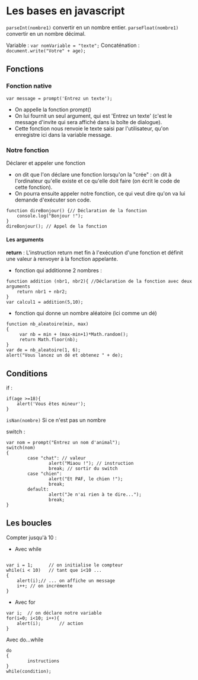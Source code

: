 # Les bases en javascript

`parseInt(nombre1)` convertir en un nombre entier.
`parseFloat(nombre1)` convertir en un nombre décimal.

Variable : `var nomVariable = "texte";`
Concaténation : `document.write("Votre" + age);`

## Fonctions

### Fonction native

```JS
var message = prompt('Entrez un texte');
```

- On appelle la fonction prompt()
- On lui fournit un seul argument, qui est 'Entrez un texte' (c'est le message d'invite qui sera affiché dans la boîte de dialogue).
- Cette fonction nous renvoie le texte saisi par l'utilisateur, qu'on enregistre ici dans la variable message.

### Notre fonction

Déclarer et appeler une fonction

- on dit que l'on déclare une fonction lorsqu'on la "crée" : on dit à l'ordinateur qu'elle existe et ce qu'elle doit faire (on écrit le code de cette fonction).
- On pourra ensuite appeler notre fonction, ce qui veut dire qu'on va lui demande d'exécuter son code.

```JS
function direBonjour() {// Déclaration de la fonction
    console.log("Bonjour !");
}
direBonjour(); // Appel de la fonction
```

#### Les arguments

**return** : L'instruction return met fin à l'exécution d'une fonction et définit une valeur à renvoyer à la fonction appelante.

- fonction qui additionne 2 nombres :

```JS
function addition (nbr1, nbr2){ //Déclaration de la fonction avec deux arguments
    return nbr1 + nbr2;
}
var calcul1 = addition(5,10);
```

- fonction qui donne un nombre aléatoire (ici comme un dé)

```JS
function nb_aleatoire(min, max)
{
     var nb = min + (max-min+1)*Math.random();
     return Math.floor(nb);
}
var de = nb_aleatoire(1, 6);
alert("Vous lancez un dé et obtenez " + de);

```

## Conditions

if :

```JS
if(age >=18){
    alert('Vous êtes mineur');
}
```

`isNan(nombre)` Si ce n'est pas un nombre

switch :

```JS
var nom = prompt("Entrez un nom d'animal");
switch(nom)
{
        case "chat": // valeur
                alert("Miaou !"); // instruction
                break; // sortir du switch
        case "chien":
                alert("Et PAF, le chien !");
                break;
        default:
                alert("Je n'ai rien à te dire...");
                break;
}

```

## Les boucles

Compter jusqu'à 10 :

- Avec while

```JS

var i = 1;      // on initialise le compteur
while(i < 10)   // tant que i<10 ...
{
    alert(i);// ... on affiche un message
    i++; // on incrémente
}

```

- Avec for

```JS
var i;  // on déclare notre variable
for(i=0; i<10; i++){
    alert(i);       // action
}

```

Avec do...while

```JS
do
{
        instructions
}
while(condition);

```